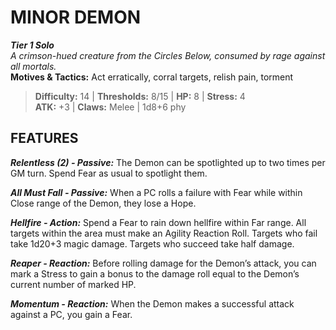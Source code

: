 # MINOR DEMON

***Tier 1 Solo***  
*A crimson-hued creature from the Circles Below, consumed by rage against all mortals.*  
**Motives & Tactics:** Act erratically, corral targets, relish pain, torment

> **Difficulty:** 14 | **Thresholds:** 8/15 | **HP:** 8 | **Stress:** 4  
> **ATK:** +3 | **Claws:** Melee | 1d8+6 phy  

## FEATURES

***Relentless (2) - Passive:*** The Demon can be spotlighted up to two times per GM turn. Spend Fear as usual to spotlight them.

***All Must Fall - Passive:*** When a PC rolls a failure with Fear while within Close range of the Demon, they lose a Hope.

***Hellfire - Action:*** Spend a Fear to rain down hellfire within Far range. All targets within the area must make an Agility Reaction Roll. Targets who fail take 1d20+3 magic damage. Targets who succeed take half damage.

***Reaper - Reaction:*** Before rolling damage for the Demon’s attack, you can mark a Stress to gain a bonus to the damage roll equal to the Demon’s current number of marked HP.

***Momentum - Reaction:*** When the Demon makes a successful attack against a PC, you gain a Fear.
